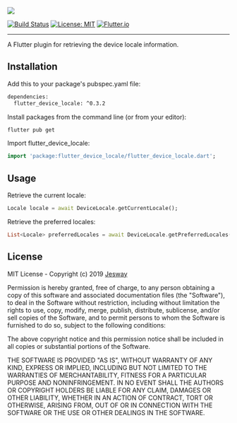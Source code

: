 [<img src="https://raw.githubusercontent.com/jesway/flutter_device_locale/master/resources/flutter_device_locale.png" />](https://github.com/jesway/flutter_device_locale/)

[![Build Status](https://travis-ci.org/jesway/flutter_device_locale.svg)](https://travis-ci.org/jesway/flutter_device_locale)
[![License: MIT](https://img.shields.io/badge/License-MIT-ff69b4.svg)](https://github.com/jesway/flutter_device_locale/blob/master/LICENSE)
[![Flutter.io](https://img.shields.io/badge/Flutter-Website-deepskyblue.svg)](https://flutter.io/)

---

A Flutter plugin for retrieving the device locale information.

## Installation

Add this to your package's pubspec.yaml file:

```sh
dependencies:
  flutter_device_locale: ^0.3.2
```

Install packages from the command line (or from your editor):

```sh
flutter pub get
```

Import flutter_device_locale:

```dart
import 'package:flutter_device_locale/flutter_device_locale.dart';
```

## Usage

Retrieve the current locale:

```dart
Locale locale = await DeviceLocale.getCurrentLocale();
```

Retrieve the preferred locales:

```dart
List<Locale> preferredLocales = await DeviceLocale.getPreferredLocales();
```

## License

MIT License - Copyright (c) 2019 [Jesway](https://jesway.com)

Permission is hereby granted, free of charge, to any person obtaining a copy
of this software and associated documentation files (the "Software"), to deal
in the Software without restriction, including without limitation the rights
to use, copy, modify, merge, publish, distribute, sublicense, and/or sell
copies of the Software, and to permit persons to whom the Software is
furnished to do so, subject to the following conditions:

The above copyright notice and this permission notice shall be included in all
copies or substantial portions of the Software.

THE SOFTWARE IS PROVIDED "AS IS", WITHOUT WARRANTY OF ANY KIND, EXPRESS OR
IMPLIED, INCLUDING BUT NOT LIMITED TO THE WARRANTIES OF MERCHANTABILITY,
FITNESS FOR A PARTICULAR PURPOSE AND NONINFRINGEMENT. IN NO EVENT SHALL THE
AUTHORS OR COPYRIGHT HOLDERS BE LIABLE FOR ANY CLAIM, DAMAGES OR OTHER
LIABILITY, WHETHER IN AN ACTION OF CONTRACT, TORT OR OTHERWISE, ARISING FROM,
OUT OF OR IN CONNECTION WITH THE SOFTWARE OR THE USE OR OTHER DEALINGS IN THE
SOFTWARE.
